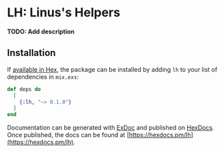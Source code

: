 # LH: Linus's Helpers

**TODO: Add description**

## Installation

If [available in Hex](https://hex.pm/docs/publish), the package can be installed
by adding `lh` to your list of dependencies in `mix.exs`:

```elixir
def deps do
  [
    {:lh, "~> 0.1.0"}
  ]
end
```

Documentation can be generated with [ExDoc](https://github.com/elixir-lang/ex_doc)
and published on [HexDocs](https://hexdocs.pm). Once published, the docs can
be found at [https://hexdocs.pm/lh](https://hexdocs.pm/lh).

